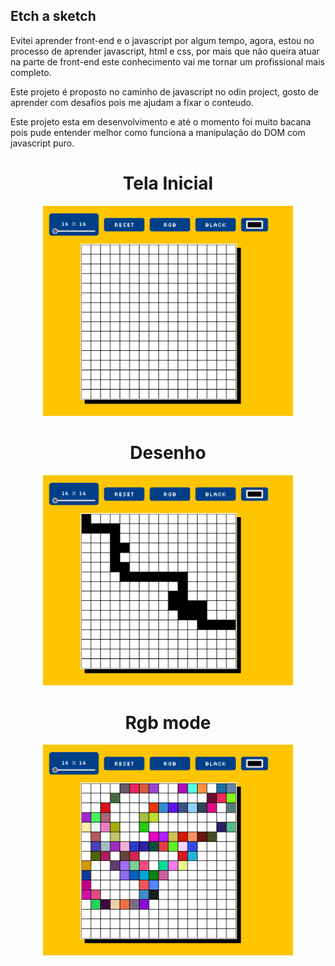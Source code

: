 ## Etch a sketch

Evitei aprender front-end e o javascript por algum tempo, agora, estou no processo de aprender javascript, html e css, por mais que não queira atuar na parte de front-end este conhecimento vai me tornar um profissional mais completo.

Este projeto é proposto no caminho de javascript no odin project, gosto de aprender com desafios pois me ajudam a fixar o conteudo.

Este projeto esta em desenvolvimento e até o momento foi muito bacana pois pude entender melhor como funciona a manipulação do DOM com javascript puro.

<center>
<h1>Tela Inicial</h1>

<img src="demo/image1.png" width="400px"/>

<h1>Desenho</h1>

<img src="demo/image2.png" width="400px"/>

<h1>Rgb mode</h1>
<img src="demo/rgb_mode.png" width="400px"/>
